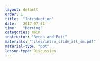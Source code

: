 ```yaml
---
layout: default
order: 1
title:  "Introduction"
date:   2017-07-31
time:   "Morning"
categories: main
instructor: "Becca and Pati"
materials: "files/intro_slide_all_sm.pdf"
material-type: "ppt"
lesson-type: Discussion
---
```



